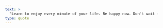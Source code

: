 ```yaml
---
text: >
  "Learn to enjoy every minute of your life. Be happy now. Don't wait for something outside of yourself to make you happy in the future." - Earl Nightingale
type: quote
---
```

